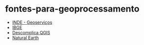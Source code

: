 # fontes-para-geoprocessamento
* [INDE - Geoserviços](https://inde.gov.br/CatalogoGeoservicos)
* [IBGE](https://www.ibge.gov.br/pt/inicio.html)
* [Descomplica QGIS](https://descomplicaqgis.com.br/dados-geoespaciais)
* [Natural Earth](https://www.naturalearthdata.com)
